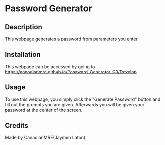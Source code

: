 # Password Generator

## Description

This webpage generates a password from parameters you enter.

## Installation

This webpage can be accessed by going to https://canadianmre.github.io/Password-Generator-C3/Develop

## Usage

To use this webpage, you simply click the "Generate Password" button and fill out the prompts you are given. Afterwards you will be given your password at the center of the screen.

## Credits

Made by CanadianMRE(Jaymen Laton)